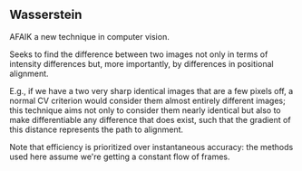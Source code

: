 ## Wasserstein

AFAIK a new technique in computer vision.

Seeks to find the difference between two images
not only in terms of intensity differences
but, more importantly, by differences in positional alignment.

E.g., if we have a two very sharp identical images that are a few pixels off,
a normal CV criterion would consider them almost entirely different images;
this technique aims not only to consider them nearly identical
but also to make differentiable any difference that does exist,
such that the gradient of this distance represents the path to alignment.

Note that efficiency is prioritized over instantaneous accuracy:
the methods used here assume we're getting a constant flow of frames.
